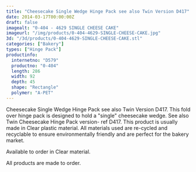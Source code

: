 ```yaml
---
title: "Cheesecake Single Wedge Hinge Pack see also Twin Version D417"
date: 2014-03-17T00:00:00Z
draft: false
imagealt: "0-404 - 4629 SINGLE CHEESE CAKE"
imageurl: "/img/products/0-404-4629-SINGLE-CHEESE-CAKE.jpg"
3d: "/3d/products/0-404-4629-SINGLE-CHEESE-CAKE.stl"
categories: ["Bakery"]
types: ["Hinge Pack"]
productinfo:
  internetno: "D579"
  productno: "0-404"
  length: 286
  width: 92
  depth: 45
  shape: "Rectangle"
  polymer: "A-PET"
---
```

Cheesecake Single Wedge Hinge Pack see also Twin Version D417. This fold over hinge pack is designed to hold a "single" cheesecake wedge. See also Twin Cheesecake Hinge Pack  version- ref D417. This product is usually made in Clear plastic material. All materials used are re-cycled and recyclable to ensure environmentally friendly and are perfect for the bakery market.

Available to order in Clear material.

All products are made to order.